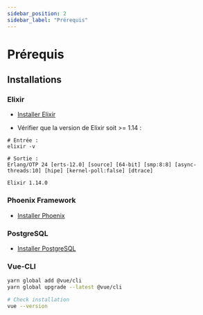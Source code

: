 ```yaml
---
sidebar_position: 2
sidebar_label: "Prérequis"
---
```


# Prérequis

## Installations

### Elixir

- [Installer Elixir](https://elixir-lang.org/install.html)

- Vérifier que la version de Elixir soit >= 1.14 :
```
# Entrée :
elixir -v

# Sortie :
Erlang/OTP 24 [erts-12.0] [source] [64-bit] [smp:8:8] [async-threads:10] [hipe] [kernel-poll:false] [dtrace]

Elixir 1.14.0
```

### Phoenix Framework

- [Installer Phoenix](https://hexdocs.pm/phoenix/installation.html)

### PostgreSQL

- [Installer PostgreSQL](https://monovm.com/blog/install-postgresql-on-debian/)

### Vue-CLI

```sh
yarn global add @vue/cli
yarn global upgrade --latest @vue/cli

# Check installation
vue --version
```

